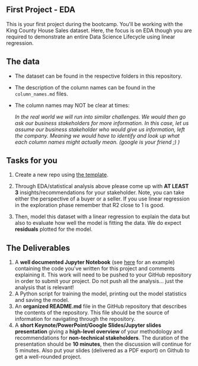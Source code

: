 ## First Project - EDA     
 
This is your first project during the bootcamp. You'll be working with the King County House Sales dataset. Here, the focus is on EDA though you are required to demonstrate an entire Data Science Lifecycle using linear regression.
 
## The data
- The dataset can be found in the respective folders in this repository.
- The description of the column names can be found in the `column_names.md` files. 
- The column names may NOT be clear at times:

    *In the real world we will run into similar challenges. We would then go ask our business stakeholders for more information. In this case, let us assume our business stakeholder who would give us information, left the company. Meaning we would have to identify and look up what each column names might actually mean. (google is your friend ;) )*
 
## Tasks for you
1. Create a new repo using [the template](hhttps://github.com/neuefische/ds-eda-project-template).  

2. Through EDA/statistical analysis above please come up with **AT LEAST 3** insights/recommendations for your stakeholder. 
Note, you can take either the perspective of a buyer or a seller. 
If you use linear regression in the exploration phase remember that R2 close to 1 is good.

3. Then, model this dataset with a linear regression to explain the data but also to evaluate how well the model is fitting the data. We do expect **residuals** plotted for the model.
 
## The Deliverables
1. A **well documented Jupyter Notebook** (see [here](https://www.kaggle.com/ekami66/detailed-exploratory-data-analysis-with-python) for an example) containing the code you've written for this project and comments explaining it. This work will need to be pushed to your GitHub repository in order to submit your project. Do not push all the analysis... just the analysis that is relevant!
2. A Python script for training the model, printing out the model statistics and saving the model.
3. An **organized README.md** file in the GitHub repository that describes the contents of the repository. This file should be the source of information for navigating through the repository.
4. A **short Keynote/PowerPoint/Google Slides/Jupyter slides presentation** giving a **high-level overview** of your methodology and recommendations for **non-technical stakeholders**. The duration of the presentation should be **10 minutes**, then the discussion will continue for 5 minutes. Also put your slides (delivered as a PDF export) on Github to get a well-rounded project.
 
